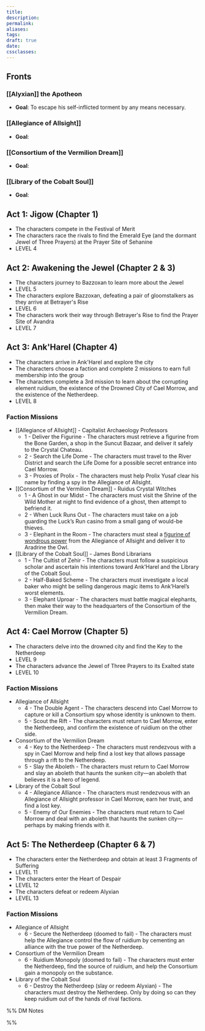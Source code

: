 ```yaml
---
title: 
description: 
permalink: 
aliases: 
tags: 
draft: true
date: 
cssclasses:
---
```

## Fronts 

### [[Alyxian]] the Apotheon

- **Goal**: To escape his self-inflicted torment by any means necessary.

### [[Allegiance of Allsight]] 

- **Goal**: 

### [[Consortium of the Vermilion Dream]] 

- **Goal**: 

### [[Library of the Cobalt Soul]] 

- **Goal**: 

## Act 1: Jigow (Chapter 1)

- The characters compete in the Festival of Merit
- The characters race the rivals to find the Emerald Eye (and the dormant Jewel of Three Prayers) at the Prayer Site of Sehanine
- LEVEL 4

## Act 2: Awakening the Jewel (Chapter 2 & 3)

- The characters journey to Bazzoxan to learn more about the Jewel
- LEVEL 5
- The characters explore Bazzoxan, defeating a pair of gloomstalkers as they arrive at Betrayer's Rise
- LEVEL 6
- The characters work their way through Betrayer's Rise to find the Prayer Site of Avandra
- LEVEL 7

## Act 3: Ank'Harel (Chapter 4)

- The characters arrive in Ank'Harel and explore the city
- The characters choose a faction and complete 2 missions to earn full membership into the group
- The characters complete a 3rd mission to learn about the corrupting element ruidium, the existence of the Drowned City of Cael Morrow, and the existence of the Netherdeep.
- LEVEL 8

### Faction Missions

- [[Allegiance of Allsight]] - Capitalist Archaeology Professors
	- 1 - Deliver the Figurine - The characters must retrieve a figurine from the Bone Garden, a shop in the Suncut Bazaar, and deliver it safely to the Crystal Chateau.
	- 2 - Search the Life Dome - The characters must travel to the River District and search the Life Dome for a possible secret entrance into Cael Morrow.
	- 3 - Proxies of Prolix - The characters must help Prolix Yusaf clear his name by finding a spy in the Allegiance of Allsight.
- [[Consortium of the Vermilion Dream]] - Ruidus Crystal Witches
	- 1 - A Ghost in our Midst - The characters must visit the Shrine of the Wild Mother at night to find evidence of a ghost, then attempt to befriend it.
	- 2 - When Luck Runs Out - The characters must take on a job guarding the Luck’s Run casino from a small gang of would-be thieves.
	- 3 - Elephant in the Room - The characters must steal a [figurine of wondrous power](https://www.dndbeyond.com/magic-items/4834-figurine-of-wondrous-power-marble-elephant) from the Allegiance of Allsight and deliver it to Aradrine the Owl.
- [[Library of the Cobalt Soul]] - James Bond Librarians
	- 1 - The Cultist of Zehir - The characters must follow a suspicious scholar and ascertain his intentions toward Ank’Harel and the Library of the Cobalt Soul.
	- 2 - Half-Baked Scheme - The characters must investigate a local baker who might be selling dangerous magic items to Ank’Harel’s worst elements.
	- 3 - Elephant Uproar - The characters must battle magical elephants, then make their way to the headquarters of the Consortium of the Vermilion Dream.

## Act 4: Cael Morrow (Chapter 5)

- The characters delve into the drowned city and find the Key to the Netherdeep
- LEVEL 9
- The characters advance the Jewel of Three Prayers to its Exalted state
- LEVEL 10

### Faction Missions

- Allegiance of Allsight
	- 4 - The Double Agent - The characters descend into Cael Morrow to capture or kill a Consortium spy whose identity is unknown to them.
	- 5 - Scout the Rift - The characters must return to Cael Morrow, enter the Netherdeep, and confirm the existence of ruidium on the other side.
- Consortium of the Vermilion Dream
	- 4 - Key to the Netherdeep - The characters must rendezvous with a spy in Cael Morrow and help find a lost key that allows passage through a rift to the Netherdeep.
	- 5 - Slay the Aboleth - The characters must return to Cael Morrow and slay an aboleth that haunts the sunken city—an aboleth that believes it is a hero of legend.
- Library of the Cobalt Soul
	- 4 - Allegiance Alliance - The characters must rendezvous with an Allegiance of Allsight professor in Cael Morrow, earn her trust, and find a lost key.
	- 5 - Enemy of Our Enemies - The characters must return to Cael Morrow and deal with an aboleth that haunts the sunken city—perhaps by making friends with it.

## Act 5: The Netherdeep (Chapter 6 & 7)

- The characters enter the Netherdeep and obtain at least 3 Fragments of Suffering
- LEVEL 11
- The characters enter the Heart of Despair
- LEVEL 12
- The characters defeat or redeem Alyxian
- LEVEL 13

### Faction Missions

- Allegiance of Allsight
	- 6 - Secure the Netherdeep (doomed to fail) - The characters must help the Allegiance control the flow of ruidium by cementing an alliance with the true power of the Netherdeep.
- Consortium of the Vermilion Dream
	- 6 - Ruidium Monopoly (doomed to fail) - The characters must enter the Netherdeep, find the source of ruidium, and help the Consortium gain a monopoly on the substance.
- Library of the Cobalt Soul
	- 6 - Destroy the Netherdeep (slay or redeem Alyxian) - The characters must destroy the Netherdeep. Only by doing so can they keep ruidium out of the hands of rival factions.

%% DM Notes



%%
